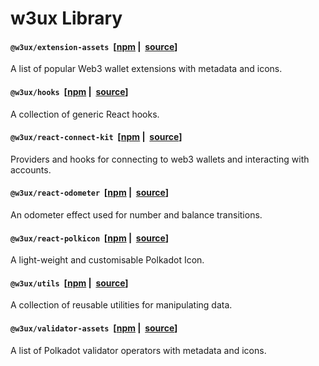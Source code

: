 # w3ux Library

#### `@w3ux/extension-assets`&nbsp; [[npm](https://www.npmjs.com/package/@w3ux/extension-assets)&nbsp;|&nbsp; [source](https://github.com/w3ux/w3ux-library/tree/main/library/extension-assets)]

A list of popular Web3 wallet extensions with metadata and icons.

#### `@w3ux/hooks`&nbsp; [[npm](https://www.npmjs.com/package/@w3ux/hooks)&nbsp;|&nbsp; [source](https://github.com/w3ux/w3ux-library/tree/main/library/hooks)]

A collection of generic React hooks.

#### `@w3ux/react-connect-kit`&nbsp; [[npm](https://www.npmjs.com/package/@w3ux/react-connect-kit)&nbsp;|&nbsp; [source](https://github.com/w3ux/w3ux-library/tree/main/library/react-connect-kit)]

Providers and hooks for connecting to web3 wallets and interacting with accounts.

#### `@w3ux/react-odometer`&nbsp; [[npm](https://www.npmjs.com/package/@w3ux/react-odometer)&nbsp;|&nbsp; [source](https://github.com/w3ux/w3ux-library/tree/main/library/react-odometer)]

An odometer effect used for number and balance transitions.

#### `@w3ux/react-polkicon`&nbsp; [[npm](https://www.npmjs.com/package/@w3ux/react-polkicon)&nbsp;|&nbsp; [source](https://github.com/w3ux/w3ux-library/tree/main/library/react-polkicon)]

A light-weight and customisable Polkadot Icon.

#### `@w3ux/utils`&nbsp; [[npm](https://www.npmjs.com/package/@w3ux/utils)&nbsp;|&nbsp; [source](https://github.com/w3ux/w3ux-library/tree/main/library/utils)]

A collection of reusable utilities for manipulating data.

#### `@w3ux/validator-assets`&nbsp; [[npm](https://www.npmjs.com/package/@w3ux/validator-assets)&nbsp;|&nbsp; [source](https://github.com/w3ux/w3ux-library/tree/main/library/validator-assets)]

A list of Polkadot validator operators with metadata and icons.
